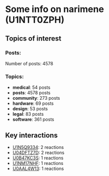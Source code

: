# Some info on narimene (U1NTT0ZPH)


## Topics of interest

### Posts: 

Number of posts: 4578

### Topics:

* __medical__: 54 posts
* __posts__: 4578 posts
* __community__: 273 posts
* __hardware__: 69 posts
* __design__: 53 posts
* __legal__: 83 posts
* __software__: 361 posts

## Key interactions 

* [U1N5Q9334](./U1N5Q9334.md): 2 reactions
* [U04DFTZ7D](./U04DFTZ7D.md): 2 reactions
* [U0B47KC3S](./U0B47KC3S.md): 1 reactions
* [U1NM17NHF](./U1NM17NHF.md): 1 reactions
* [U0AAL4W13](./U0AAL4W13.md): 1 reactions
